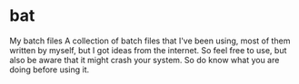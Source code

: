 # bat
My batch files
A collection of batch files that I've been using, most of them written by myself, but I got ideas from the internet. So feel free to use, but also be aware that it might crash your system. So do know what you are doing before using it.
